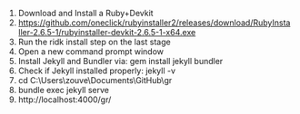 1. Download and Install a Ruby+Devkit
2. https://github.com/oneclick/rubyinstaller2/releases/download/RubyInstaller-2.6.5-1/rubyinstaller-devkit-2.6.5-1-x64.exe
3. Run the ridk install step on the last stage
4. Open a new command prompt window
5. Install Jekyll and Bundler via: gem install jekyll bundler
6. Check if Jekyll installed properly: jekyll -v
7. cd C:\Users\zouve\Documents\GitHub\gr
8. bundle exec jekyll serve
9. http://localhost:4000/gr/

